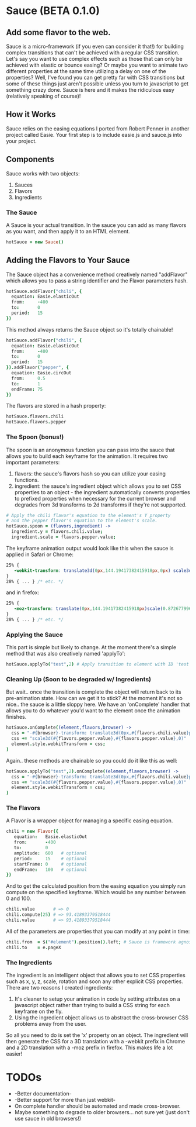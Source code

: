# Sauce (BETA 0.1.0)
## Add some flavor to the web.

Sauce is a micro-framework (if you even can consider it that!) for building complex transitions that can't be achieved with a regular CSS transition. Let's say you want to use complex effects such as those that can only be achieved with elastic or bounce easing? Or maybe you want to animate two different properties at the same time utilizing a delay on one of the properties? Well, I've found you can get pretty far with CSS transitions but some of these things just aren't possible unless you turn to javascript to get something crazy done. Sauce is here and it makes the ridiculous easy (relatively speaking of course)!

## How it Works

Sauce relies on the easing equations I ported from Robert Penner in another project called Easie. Your first step is to include easie.js and sauce.js into your project.

## Components

Sauce works with two objects:

1. Sauces
2. Flavors
3. Ingredients

### The Sauce

A Sauce is your actual transition. In the sauce you can add as many flavors as you want, and then apply it to an HTML element.

```coffeescript
hotSauce = new Sauce()
```

## Adding the Flavors to Your Sauce

The Sauce object has a convenience method creatively named "addFlavor" which allows you to pass a string identifier and the Flavor parameters hash.

```coffeescript
hotSauce.addFlavor("chili", {
  equation: Easie.elasticOut
  from:     -400
  to:       0
  period:   15
})
```

This method always returns the Sauce object so it's totally chainable!

```coffeescript
hotSauce.addFlavor("chili", {
  equation: Easie.elasticOut
  from:     -400
  to:       0
  period:   15
}).addFlavor("pepper", {
  equation: Easie.circOut
  from:     0.5
  to:       1
  endFrame: 75
})
```

The flavors are stored in a hash property:

```coffeescript
hotSauce.flavors.chili
hotSauce.flavors.pepper
```

### The Spoon (bonus!)

The spoon is an anonymous function you can pass into the sauce that allows you to build each keyframe for the animation. It requires two important parameters:

1. flavors: the sauce's flavors hash so you can utilize your easing functions.
2. ingredient: the sauce's ingredient object which allows you to set CSS properties to an object - the ingredient automatically converts properties to prefixed properties when necessary for the current browser and degrades from 3d transforms to 2d transforms if they're not supported. 

```coffeescript
# Apply the chili flavor's equation to the element's Y property 
# and the pepper flavor's equation to the element's scale.
hotSauce.spoon = (flavors,ingredient) ->
  ingredient.y = flavors.chili.value;
  ingredient.scale = flavors.pepper.value;
```

The keyframe animation output would look like this when the sauce is applied in Safari or Chrome:

```css
25% {
   -webkit-transform: translate3d(0px,144.19417382415918px,0px) scale3d(0.8726779962499649,0.8726779962499649,0.8726779962499649);
}
28% { ... } /* etc. */
```

and in firefox:

```css
25% {
   -moz-transform: translate(0px,144.19417382415918px)scale(0.8726779962499649,0.8726779962499649);
}
28% { ... } /* etc. */
```

### Applying the Sauce

This part is simple but likely to change. At the moment there's a simple method that was also creatively named 'applyTo':

```coffeescript
hotSauce.applyTo("test",2) # Apply transition to element with ID 'test' for a duration of 2 seconds.
```
### Cleaning Up (Soon to be degraded w/ Ingredients)

But wait.. once the transition is complete the object will return back to its pre-animation state. How can we get it to stick? At the moment it's not so nice.. the sauce is a little sloppy here. We have an 'onComplete' handler that allows you to do whatever you'd want to the element once the animation finishes.

```coffeescript
hotSauce.onComplete((element,flavors,browser) ->
  css = "-#{browser}-transform: translate3d(0px,#{flavors.chili.value}px,0) "
  css += "scale3d(#{flavors.pepper.value},#{flavors.pepper.value},0)"
  element.style.webkitTransform = css;
)
```

Again.. these methods are chainable so you could do it like this as well:

```coffeescript
hotSauce.applyTo("test",2).onComplete((element,flavors,browser) ->
  css = "-#{browser}-transform: translate3d(0px,#{flavors.chili.value}px,0) "
  css += "scale3d(#{flavors.pepper.value},#{flavors.pepper.value},0)"
  element.style.webkitTransform = css;
)
```

### The Flavors

A Flavor is a wrapper object for managing a specific easing equation.

```coffeescript
chili = new Flavor({
   equation:   Easie.elasticOut
   from:       -400
   to:         0
   amplitude:  600   # optional
   period:     15    # optional
   startFrame: 0     # optional
   endFrame:   100   # optional
})
```

And to get the calculated position from the easing equation you simply run compute on the specified keyframe. Which would be any number between 0 and 100.

```coffeescript
chili.value       # => 0
chili.compute(25) # => 93.41893379518444
chili.value       # => 93.41893379518444
```

All of the parameters are properties that you can modify at any point in time:

```coffeescript
chili.from  = $("#element").position().left; # Sauce is framework agnostic, use what ever you'd like.
chili.to    = e.pageX
```

### The Ingredients

The ingredient is an intelligent object that allows you to set CSS properties such as x, y, z, scale, rotation and soon any other explicit CSS properties. There are two reasons I created ingredients:

1. It's cleaner to setup your animation in code by setting attributes on a javascript object rather than trying to build a CSS string for each keyframe on the fly.
2. Using the ingredient object allows us to abstract the cross-browser CSS problems away from the user. 

So all you need to do is set the 'x' property on an object. The ingredient will then generate the CSS for a 3D translation with a -webkit prefix in Chrome and a 2D translation with a -moz prefix in firefox. This makes life a lot easier!

# TODOs

* -Better documentation-
* -Better support for more than just webkit-
* On complete handler should be automated and made cross-browser.
* Maybe something to degrade to older browsers... not sure yet (just don't use sauce in old browsers!)